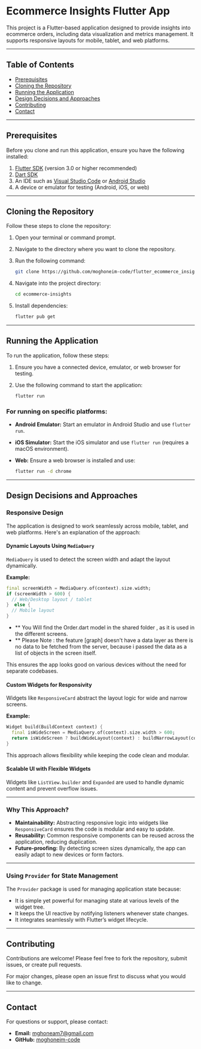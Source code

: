 
# Ecommerce Insights Flutter App

This project is a Flutter-based application designed to provide insights into ecommerce orders, including data visualization and metrics management. It supports responsive layouts for mobile, tablet, and web platforms.

---

## Table of Contents
- [Prerequisites](#prerequisites)
- [Cloning the Repository](#cloning-the-repository)
- [Running the Application](#running-the-application)
- [Design Decisions and Approaches](#design-decisions-and-approaches)
- [Contributing](#contributing)
- [Contact](#contact)

---

## Prerequisites

Before you clone and run this application, ensure you have the following installed:

1. [Flutter SDK](https://flutter.dev/docs/get-started/install) (version 3.0 or higher recommended)
2. [Dart SDK](https://dart.dev/get-dart)
3. An IDE such as [Visual Studio Code](https://code.visualstudio.com/) or [Android Studio](https://developer.android.com/studio)
4. A device or emulator for testing (Android, iOS, or web)

---

## Cloning the Repository

Follow these steps to clone the repository:

1. Open your terminal or command prompt.
2. Navigate to the directory where you want to clone the repository.
3. Run the following command:

   ```bash
   git clone https://github.com/moghoneim-code/flutter_ecommerce_insights.git
   ```

4. Navigate into the project directory:

   ```bash
   cd ecommerce-insights
   ``` 

5. Install dependencies:

   ```bash
   flutter pub get
   ```

---

## Running the Application

To run the application, follow these steps:

1. Ensure you have a connected device, emulator, or web browser for testing.
2. Use the following command to start the application:

   ```bash
   flutter run
   ```

### For running on specific platforms:

- **Android Emulator:** Start an emulator in Android Studio and use `flutter run`.
- **iOS Simulator:** Start the iOS simulator and use `flutter run` (requires a macOS environment).
- **Web:** Ensure a web browser is installed and use:

   ```bash
   flutter run -d chrome
   ```

---

## Design Decisions and Approaches

### Responsive Design

The application is designed to work seamlessly across mobile, tablet, and web platforms. Here's an explanation of the approach:

#### Dynamic Layouts Using `MediaQuery`

`MediaQuery` is used to detect the screen width and adapt the layout dynamically.

**Example:**

```dart
final screenWidth = MediaQuery.of(context).size.width;
if (screenWidth > 600) {
  // Web/Desktop layout / tablet
}  else {
  // Mobile layout
}
```

- ** You Will find the Order.dart model in the shared folder , as it is used in the different screens.
- ** Please Note :  the feature [graph] doesn't have a data layer as there is no data to be fetched from the server, because i passed the data as a list of objects in the screen itself.

This ensures the app looks good on various devices without the need for separate codebases.

#### Custom Widgets for Responsivity

Widgets like `ResponsiveCard` abstract the layout logic for wide and narrow screens.

**Example:**

```dart
Widget build(BuildContext context) {
  final isWideScreen = MediaQuery.of(context).size.width > 600;
  return isWideScreen ? buildWideLayout(context) : buildNarrowLayout(context);
}
```

This approach allows flexibility while keeping the code clean and modular.

#### Scalable UI with Flexible Widgets

Widgets like `ListView.builder` and `Expanded` are used to handle dynamic content and prevent overflow issues.

---

### Why This Approach?

- **Maintainability:** Abstracting responsive logic into widgets like `ResponsiveCard` ensures the code is modular and easy to update.
- **Reusability:** Common responsive components can be reused across the application, reducing duplication.
- **Future-proofing:** By detecting screen sizes dynamically, the app can easily adapt to new devices or form factors.

---

### Using `Provider` for State Management

The `Provider` package is used for managing application state because:

- It is simple yet powerful for managing state at various levels of the widget tree.
- It keeps the UI reactive by notifying listeners whenever state changes.
- It integrates seamlessly with Flutter’s widget lifecycle.

---


## Contributing

Contributions are welcome! Please feel free to fork the repository, submit issues, or create pull requests.

For major changes, please open an issue first to discuss what you would like to change.

---

## Contact

For questions or support, please contact:

- **Email:** mghoneam7@gmail.com
- **GitHub:** [moghoneim-code](https://github.com/moghoneim-code)
